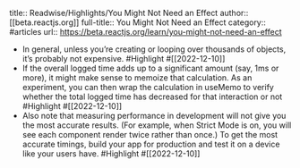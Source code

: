 title:: Readwise/Highlights/You Might Not Need an Effect
author:: [[beta.reactjs.org]]
full-title:: You Might Not Need an Effect
category:: #articles
url:: https://beta.reactjs.org/learn/you-might-not-need-an-effect
- In general, unless you’re creating or looping over thousands of objects, it’s probably not expensive. #Highlight #[[2022-12-10]]
- If the overall logged time adds up to a significant amount (say, 1ms or more), it might make sense to memoize that calculation. As an experiment, you can then wrap the calculation in useMemo to verify whether the total logged time has decreased for that interaction or not #Highlight #[[2022-12-10]]
- Also note that measuring performance in development will not give you the most accurate results. (For example, when Strict Mode is on, you will see each component render twice rather than once.) To get the most accurate timings, build your app for production and test it on a device like your users have. #Highlight #[[2022-12-10]]
